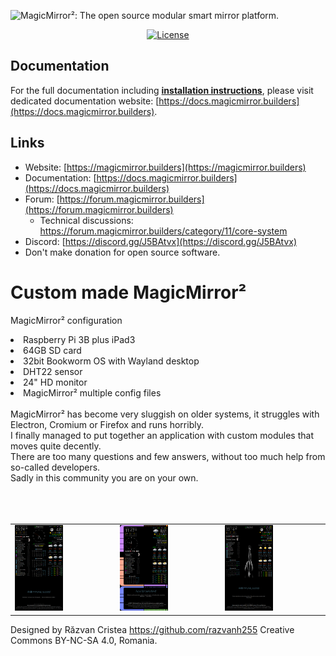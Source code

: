 ![MagicMirror²: The open source modular smart mirror platform. ](.github/header.png)

<p style="text-align: center">
  <a href="https://choosealicense.com/licenses/mit">
		<img src="https://img.shields.io/badge/license-MIT-blue.svg" alt="License">
	</a>
</p>

## Documentation

For the full documentation including **[installation instructions](https://docs.magicmirror.builders/getting-started/installation.html)**, please visit dedicated documentation website: [https://docs.magicmirror.builders](https://docs.magicmirror.builders).

## Links

- Website: [https://magicmirror.builders](https://magicmirror.builders)
- Documentation: [https://docs.magicmirror.builders](https://docs.magicmirror.builders)
- Forum: [https://forum.magicmirror.builders](https://forum.magicmirror.builders)
  - Technical discussions: https://forum.magicmirror.builders/category/11/core-system
- Discord: [https://discord.gg/J5BAtvx](https://discord.gg/J5BAtvx)
- Don't make donation for open source software.

# Custom made MagicMirror²

MagicMirror² configuration
<li>Raspberry Pi 3B plus iPad3
<li>64GB SD card
<li>32bit Bookworm OS with Wayland desktop
<li>DHT22 sensor
<li>24" HD monitor
<li>MagicMirror² multiple config files
  <br>
  <br>MagicMirror² has become very sluggish on older systems, it struggles with Electron, Cromium or Firefox and runs horribly.
  <br>I finally managed to put together an application with custom modules that moves quite decently.
  <br>There are too many questions and few answers, without too much help from so-called developers. 
  <br>Sadly in this community you are on your own.
  <br></br>
<br><br>
<table style='border:0'><tr><td>
<img src=https://github.com/razvanh255/MagicMirror2/blob/master/classic.png width=50%>
</td><td>
<img src=https://github.com/razvanh255/MagicMirror2/blob/master/startrek.png width=50%>
</td><td>
<img src=https://github.com/razvanh255/MagicMirror2/blob/master/nudeart.png width=50%>
</td></tr></table>

Designed by Răzvan Cristea https://github.com/razvanh255 Creative Commons BY-NC-SA 4.0, Romania.
